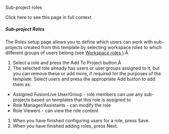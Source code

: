 Sub-project roles

Click here to see this page in full context

#####  Sub-project Roles

The Roles setup page allows you to define which users can work with sub-
projects created from this template by selecting workspace roles to which
different groups of users belong (see [ Workspace roles ](Pro.htm#h) ).Â

  1. Select a role and press the Add To Project button.Â 
  2. The selected role already has users or user groups assigned to it, but you can remove these or add more, if required for the purposes of the template. Select users and press the appropriate Add button to add them as: 

  * Assigned FusionLive User/Group - role members can use any sub-projects based on templates that this role is assigned to 
  * Role Manager/Assistants - can modify the role 
  * Role Viewers - can view the role content 

  1. When you have finished configuring users for a role, press Save. 
  2. When you have finished adding roles, press Next. 

